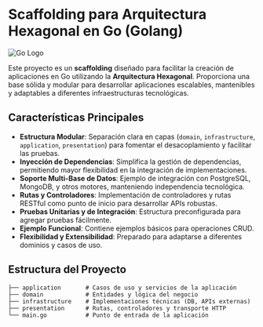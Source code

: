 # Scaffolding para Arquitectura Hexagonal en Go (Golang)  

![Go Logo](https://golang.org/lib/godoc/images/go-logo-blue.svg)  

Este proyecto es un **scaffolding** diseñado para facilitar la creación de aplicaciones en Go utilizando la **Arquitectura Hexagonal**. Proporciona una base sólida y modular para desarrollar aplicaciones escalables, mantenibles y adaptables a diferentes infraestructuras tecnológicas.  

## Características Principales  
- **Estructura Modular**: Separación clara en capas (`domain`, `infrastructure`, `application`, `presentation`) para fomentar el desacoplamiento y facilitar las pruebas.  
- **Inyección de Dependencias**: Simplifica la gestión de dependencias, permitiendo mayor flexibilidad en la integración de implementaciones.  
- **Soporte Multi-Base de Datos**: Ejemplo de integración con PostgreSQL, MongoDB, y otros motores, manteniendo independencia tecnológica.  
- **Rutas y Controladores**: Implementación de controladores y rutas RESTful como punto de inicio para desarrollar APIs robustas.  
- **Pruebas Unitarias y de Integración**: Estructura preconfigurada para agregar pruebas fácilmente.  
- **Ejemplo Funcional**: Contiene ejemplos básicos para operaciones CRUD.  
- **Flexibilidad y Extensibilidad**: Preparado para adaptarse a diferentes dominios y casos de uso.  

## Estructura del Proyecto  
```plaintext
├── application       # Casos de uso y servicios de la aplicación
├── domain            # Entidades y lógica del negocio
├── infrastructure    # Implementaciones técnicas (DB, APIs externas)
├── presentation      # Rutas, controladores y transporte HTTP
└── main.go           # Punto de entrada de la aplicación
